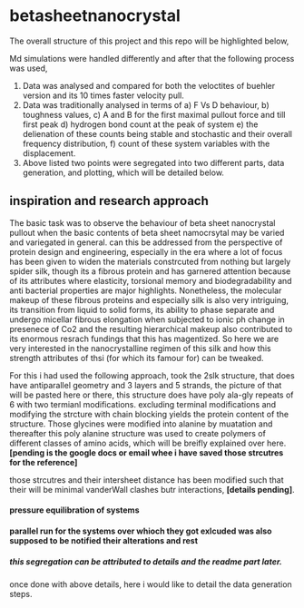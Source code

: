 # betasheetnanocrystal

The overall structure of this project and this repo will be highlighted below,

Md simulations were handled differently and after that the following process was used,

1. Data was analysed and compared for both the veloctites of buehler version and its 10 times faster velocity pull.
2. Data was traditionally analysed in terms of a) F Vs D behaviour, b) toughness values, c) A and B for the first maximal pullout force and till first peak d) hydrogen bond count at the peak of system e) the delienation of these counts being stable and stochastic and their overall frequency distribution, f) count of these system variables with the displacement.
3. Above listed two points were segregated into two different parts, data generation, and plotting, which will be detailed below.

## inspiration and research approach

The basic task was to observe the behaviour of beta sheet nanocrystal pullout when the basic contents of beta sheet namocrsytal may be varied and variegated in general. can this be addressed from the perspective of protein design and engineering, especially in the era where a lot of focus has been given to widen the materials constrcuted from nothing but largely spider silk, though its a fibrous protein and has garnered attention because of its attributes where elasticity, torsional memory and biodegradability and anti bacterial properties are major highlights. Nonetheless, the molecular makeup of these fibrous proteins and especially silk is also very intriguing, its transition from liquid to solid forms, its ability to phase separate and undergo micellar fibrous elongation when subjected to ionic ph change in presenece of Co2 and the resulting hierarchical makeup also contributed to its enormous resrach fundings that this has magentized. So here we are very interested in the nanocrystalline regimen of this silk and how this strength attributes of thsi (for which its famour for) can be tweaked.

For this i had used the following approach,
took the 2slk structure, that does have antiparallel geometry and 3 layers and 5 strands, the picture of that will be pasted here or there, this structure does have poly ala-gly repeats of 6 with two termianl modifications. excluding terminal modifications and modifying the strcture with chain blocking yields the protein content of the structure. Those glycines were modified into alanine by muatation and thereafter this poly alanine structure was used to create polymers of different classes of amino acids, which will be breifly explained over here. **[pending is the google docs or email whee i have saved those strcutres for the reference]**

those strcutres and their intersheet distance has been modified such that their will be minimal vanderWall clashes butr interactions, **[details pending]**.

#### pressure equilibration of systems

#### parallel run for the systems over whioch they got exlcuded was also supposed to be notified their alterations and rest

##### this segregation can be attributed to details and the readme part later.

once done with above details, here i would like to detail the data generation steps.
